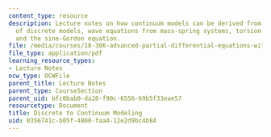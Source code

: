 ```yaml
---
content_type: resource
description: Lecture notes on how continuum models can be derived from special limits
  of discrete models, wave equations from mass-spring systems, torsion coupled pendulums,
  and the sine-Gordon equation.
file: /media/courses/18-306-advanced-partial-differential-equations-with-applications-fall-2009/0356741cb05f4800faa412e2d9bc4b84_MIT18_306f09_lec25_Discrete_to_Contin.pdf
file_type: application/pdf
learning_resource_types:
- Lecture Notes
ocw_type: OCWFile
parent_title: Lecture Notes
parent_type: CourseSection
parent_uid: bfc0bab0-da28-f90c-6556-69b5f33eae57
resourcetype: Document
title: Discrete to Continuum Modeling
uid: 0356741c-b05f-4800-faa4-12e2d9bc4b84
---
```

